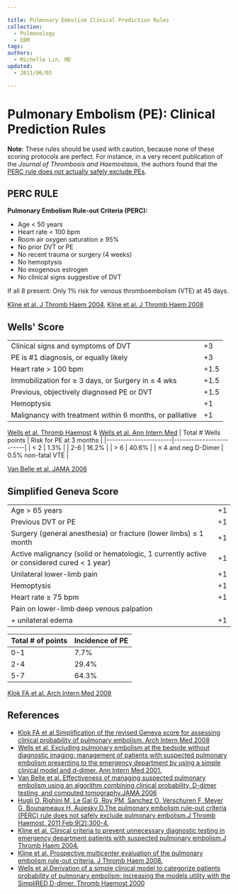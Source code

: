 ```yaml
---

title: Pulmonary Embolism Clinical Prediction Rules
collection:
  - Pulmonology
  - EBM
tags:
authors:
  - Michelle Lin, MD
updated:
  - 2011/06/03

---
```


# Pulmonary Embolism (PE): Clinical Prediction Rules

**Note**: These rules should be used with caution, because none of these scoring protocols are perfect. For instance, in a very recent publication of the *Journal of Thrombosis and Haemostasis*, the authors found that the [PERC rule does not actually safely exclude PEs](http://www.ncbi.nlm.nih.gov/pubmed/21091866).

## PERC RULE

**Pulmonary Embolism Rule-out Criteria (PERC):**

-   Age &lt; 50 years
-   Heart rate &lt; 100 bpm
-   Room air oxygen saturation ≥ 95%
-   No prior DVT or PE
-   No recent trauma or surgery (4 weeks)
-   No hemoptysis
-   No exogenous estrogen
-   No clinical signs suggestive of DVT

If all 8 present: Only 1% risk for venous thromboembolism (VTE) at 45 days. 

[Kline et al. J Thromb Haem 2004](http://www.ncbi.nlm.nih.gov/pubmed/15304025), [Kline et al. J Thromb Haem 2008](http://www.ncbi.nlm.nih.gov/pubmed/18318689)

## Wells' Score

|                                            |      |
|--------------------------------------------|------|
| Clinical signs and symptoms of DVT         | +3   |
| PE is \#1 diagnosis, or equally likely     | +3   |
| Heart rate &gt; 100 bpm                    | +1.5 |
| Immobilization for ≥ 3 days, or Surgery in ≤ 4 wks                       | +1.5 |
| Previous, objectively diagnosed PE or DVT  | +1.5 |
| Hemoptysis                                 | +1   |
| Malignancy with treatment within 6 months,  or palliative                               | +1   |

[Wells et al. Thromb Haemost](http://www.ncbi.nlm.nih.gov/pubmed/10744147) & [Wells et al. Ann Intern Med](http://www.ncbi.nlm.nih.gov/pubmed/11453709)
| Total \# Wells points | Risk for PE at 3 months |
|-----------------------|-------------------------|
| &lt; 2                | 1.3%                    |
| 2-6                   | 16.2%                   |
| &gt; 6                | 40.6%                   |
| ≤ 4 and neg D-Dimer   | 0.5% non-fatal VTE      |

[Van Belle et al. JAMA 2006](http://www.ncbi.nlm.nih.gov/pubmed/16403929)

## Simplified Geneva Score

|                                                     |     |
|-----------------------------------------------------|-----|
| Age &gt; 65 years                                   | +1  |
| Previous DVT or PE                                  | +1  |
| Surgery (general anesthesia) or fracture (lower limbs) ≤ 1 month                     | +1  |
| Active malignancy (solid or hematologic, 1 currently active or considered cured &lt; 1 year)  | +1  |
| Unilateral lower-limb pain                          | +1  |
| Hemoptysis                                          | +1  |
| Heart rate ≥ 75 bpm                                 | +1  |
| Pain on lower-limb deep venous palpation            
 + unilateral edema                                   | +1  |

| Total \# of points | Incidence of PE |
|--------------------|-----------------|
| 0-1                | 7.7%            |
| 2-4                | 29.4%           |
| 5-7                | 64.3%           |

[Klok FA et al. Arch Intern Med 2008](http://www.ncbi.nlm.nih.gov/pubmed/18955643)

## References

-   [Klok FA et al.Simplification of the revised Geneva score for assessing clinical probability of pulmonary embolism. Arch Intern Med 2008](http://www.ncbi.nlm.nih.gov/pubmed/18955643)
-   [Wells et al. Excluding pulmonary embolism at the bedside without diagnostic imaging: management of patients with suspected pulmonary embolism presenting to the emergency department by using a simple clinical model and d-dimer. Ann Intern Med 2001.](http://www.ncbi.nlm.nih.gov/pubmed/11453709)
-   [Van Belle et al. Effectiveness of managing suspected pulmonary embolism using an algorithm combining clinical probability, D-dimer testing, and computed tomography.JAMA 2006](http://www.ncbi.nlm.nih.gov/pubmed/16403929)
-   [Hugli O, Righini M, Le Gal G, Roy PM, Sanchez O, Verschuren F, Meyer G, Bounameaux H, Aujesky D.The pulmonary embolism rule-out criteria (PERC) rule does not safely exclude pulmonary embolism.J Thromb Haemost. 2011 Feb;9(2):300-4.](http://www.ncbi.nlm.nih.gov/pubmed/21091866)
-   [Kline et al. Clinical criteria to prevent unnecessary diagnostic testing in emergency department patients with suspected pulmonary embolism.J Thromb Haem 2004.](http://www.ncbi.nlm.nih.gov/pubmed/15304025)
-   [Kline et al. Prospective multicenter evaluation of the pulmonary embolism rule-out criteria. J Thromb Haem 2008.](http://www.ncbi.nlm.nih.gov/pubmed/18318689)
-   [Wells et al.Derivation of a simple clinical model to categorize patients probability of pulmonary embolism: increasing the models utility with the SimpliRED D-dimer. Thromb Haemost 2000](http://www.ncbi.nlm.nih.gov/pubmed/10744147)
